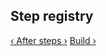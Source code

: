 ## Step registry

[&lsaquo; After steps &rsaquo;](/learn/steps/03_after-steps.html "nav previous steps")
[Build &rsaquo;](/learn/build/01_introduction.html "nav next build")
